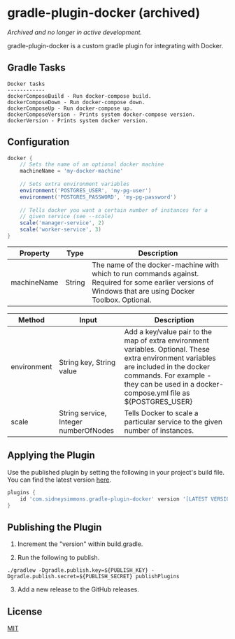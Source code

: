 # gradle-plugin-docker (archived)

*Archived and no longer in active development.*

gradle-plugin-docker is a custom gradle plugin for integrating with Docker.

## Gradle Tasks

```
Docker tasks
------------
dockerComposeBuild - Run docker-compose build.
dockerComposeDown - Run docker-compose down.
dockerComposeUp - Run docker-compose up.
dockerComposeVersion - Prints system docker-compose version.
dockerVersion - Prints system docker version.
```

## Configuration

``` gradle
docker {
    // Sets the name of an optional docker machine
    machineName = 'my-docker-machine'
    
    // Sets extra environment variables
    environment('POSTGRES_USER', 'my-pg-user')
    environment('POSTGRES_PASSWORD', 'my-pg-password')
    
    // Tells docker you want a certain number of instances for a
    // given service (see --scale)
    scale('manager-service', 2)
    scale('worker-service', 3)
}
```

| Property | Type | Description |
| --- | --- | --- |
| machineName | String | The name of the docker-machine with which to run commands against. Required for some earlier versions of Windows that are using Docker Toolbox. Optional. |

| Method | Input | Description |
| --- | --- | --- |
| environment | String key, String value | Add a key/value pair to the map of extra environment variables. Optional. These extra environment variables are included in the docker commands. For example - they can be used in a docker-compose.yml file as ${POSTGRES_USER} |
| scale | String service, Integer numberOfNodes | Tells Docker to scale a particular service to the given number of instances. |

## Applying the Plugin

Use the published plugin by setting the following in your project's build file.  You can find the latest version [here](https://plugins.gradle.org/plugin/com.sidneysimmons.gradle-plugin-docker).

``` gradle
plugins {
    id 'com.sidneysimmons.gradle-plugin-docker' version '[LATEST VERSION]'
}
```

## Publishing the Plugin

1. Increment the "version" within build.gradle.

2. Run the following to publish.

```
./gradlew -Dgradle.publish.key=${PUBLISH_KEY} -Dgradle.publish.secret=${PUBLISH_SECRET} publishPlugins
```

3. Add a new release to the GitHub releases.

## License
[MIT](https://choosealicense.com/licenses/mit/)